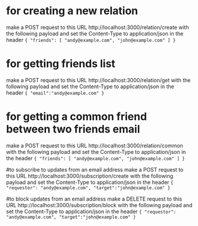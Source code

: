 # for creating a new relation
make a POST request to this URL http://localhost:3000/relation/create with the following payload and set the Content-Type to application/json in the header 
``
{
  "friends":
    [
      "andy@example.com",
      "john@example.com"
    ]
}
``
# for getting friends list
make a POST request to this URL http://localhost:3000/relation/get with the following payload and set the Content-Type to application/json in the header 
``
{
  "email":"andy@example.com"
}
``

# for getting a common friend between two friends email
make a POST request to this URL http://localhost:3000/relation/common with the following payload and set the Content-Type to application/json in the header 
``
{
  "friends":
    [
      "andy@example.com",
      "john@example.com"
    ]
}
``

#to subscribe to updates from an email address
make a POST request to this URL http://localhost:3000/subscription/create with the following payload and set the Content-Type to application/json in the header 
``
{
  "requestor": "andy@example.com",
  "target":"john@example.com"
}
``

#to block updates from an email address
make a DELETE request to this URL http://localhost:3000/subscription/block with the following payload and set the Content-Type to application/json in the header 
``
{
  "requestor": "andy@example.com",
  "target":"john@example.com"
}
``